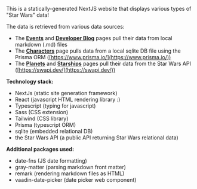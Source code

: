 This is a statically-generated NextJS website that displays various types of "Star Wars" data!

The data is retrieved from various data sources:

- The **[Events](/events)** and **[Developer Blog](/devblog)** pages pull their data from local markdown (.md) files
- The **[Characters](/characters)** page pulls data from a local sqlite DB file using the Prisma ORM ([https://www.prisma.io/](https://www.prisma.io/))
- The **[Planets](/planets)** and **[Starships](/starships)** pages pull their data from the Star Wars API ([https://swapi.dev/](https://swapi.dev/))

**Technology stack:**

- NextJs (static site generation framework)
- React (javascript HTML rendering library :)
- Typescript (typing for javascript)
- Sass (CSS extension)
- Tailwind (CSS library)
- Prisma (typescript ORM)
- sqlite (embedded relational DB)
- the Star Wars API (a public API returning Star Wars relational data)

**Additional packages used:**

- date-fns (JS date formatting)
- gray-matter (parsing markdown front matter)
- remark (rendering markdown files as HTML)
- vaadin-date-picker (date picker web component)

